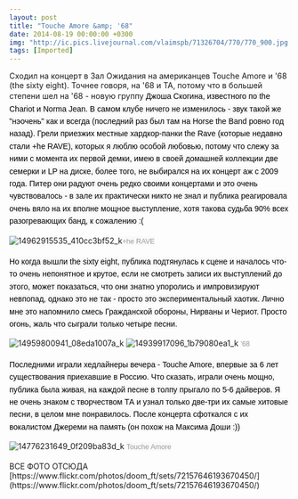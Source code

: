 ```yaml
---
layout: post
title: "Touche Amore &amp; '68"
date: 2014-08-19 00:00:00 +0300
img: "http://ic.pics.livejournal.com/vlaimspb/71326704/770/770_900.jpg "
tags: [Imported]
---
```


Сходил на концерт в Зал Ожидания на американцев Touche Amore и '68 (the sixty eight). Точнее говоря, на '68 и TA, потому что в большей степени шел на '68 - новую группу <span style="color: rgb(0, 0, 0); font-family: sans-serif; line-height: 22.399999618530273px; background-color: rgb(249, 249, 249);">Джоша Скогина, известного по the Chariot и Norma Jean.</span> <span style="color: rgb(0, 0, 0); font-family: sans-serif; line-height: 22.399999618530273px; background-color: rgb(249, 249, 249);">В самом клубе ничего не изменилось - звук такой же "нэочень" как и всегда (последний раз был там на Horse the Band ровно год назад). Грели приезжих местные хардкор-панки the Rave (которые недавно стали +he RAVE), которых я люблю особой любовью, потому что слежу за ними с момента их первой демки, имею в своей домашней коллекции две семерки и LP на диске, более того, не выбирался на их концерт аж с 2009 года. Питер они радуют очень редко своими концертами и это очень чувствовалось - в зале их практически никто не знал и публика реагировала очень вяло на их вполне мощное выступление, хотя такова судьба 90% всех разогревающих банд, к сожалению :(</span>

![14962915535_410cc3bf52_k](http://ic.pics.livejournal.com/vlaimspb/71326704/770/770_900.jpg "14962915535_410cc3bf52_k")<span style="color:#999999;"><span style="font-family: sans-serif; line-height: 22.399999618530273px; background-color: rgb(249, 249, 249);"><span style="font-size:0.9em;">+he RAVE</span></span></span>

<span style="color: rgb(0, 0, 0); font-family: sans-serif; line-height: 22.399999618530273px; background-color: rgb(249, 249, 249);">Но когда вышли the sixty eight, публика подтянулась к сцене и началось что-то очень непонятное и крутое, если не смотреть записи их выступлений до этого, может показаться, что они знатно упоролись и импровизируют невпопад, однако это не так - просто это экспериментальный хаотик. Лично мне это напомнило смесь Гражданской обороны, Нирваны и Чериот. Просто огонь, жаль что сыграли только четыре песни.</span>

![14959800941_08eda1007a_k](http://ic.pics.livejournal.com/vlaimspb/71326704/1170/1170_900.jpg "14959800941_08eda1007a_k") ![14939917096_1b79080ea1_k](http://ic.pics.livejournal.com/vlaimspb/71326704/1524/1524_900.jpg "14939917096_1b79080ea1_k") <span style="font-size:0.9em;"><span style="color:#999999;"><span style="font-family: sans-serif; line-height: 22.399999618530273px; background-color: rgb(249, 249, 249);">'68</span></span></span>

<span style="color: rgb(0, 0, 0); font-family: sans-serif; line-height: 22.399999618530273px; background-color: rgb(249, 249, 249);">Последними играли хедлайнеры вечера - Touche Amore, впервые за 6 лет существования приехавшие в Россию. Что сказать, играли очень мощно, публика была живая, на каждой песне в толпу прыгало по 5-6 дайверов. Я не очень знаком с творчеством ТА и узнал только две-три их самые хитовые песни, в целом мне понравилось. После концерта сфоткался с их вокалистом Джереми на память (он похож на Максима Доши :))</span>

![14776231649_0f209ba83d_k](http://ic.pics.livejournal.com/vlaimspb/71326704/1789/1789_900.jpg "14776231649_0f209ba83d_k") <span style="color:#999999;"><span style="font-family: sans-serif; line-height: 22.399999618530273px; background-color: rgb(249, 249, 249);"><span style="font-size:0.9em;">Touche Amore</span></span></span>

<div>ВСЕ ФОТО ОТСЮДА [https://www.flickr.com/photos/doom_ft/sets/72157646193670450/](https://www.flickr.com/photos/doom_ft/sets/72157646193670450/)</div>
